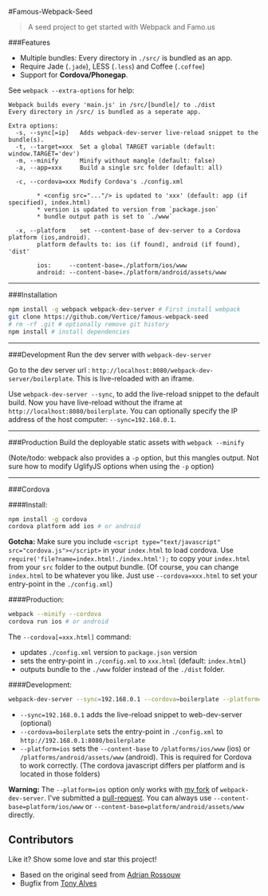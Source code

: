 #Famous-Webpack-Seed
> A seed project to get started with Webpack and Famo.us

###Features

* Multiple bundles: Every directory in `./src/` is bundled as an app.
* Require Jade (`.jade`), LESS (`.less`) and Coffee (`.coffee`)
* Support for **Cordova/Phonegap**.

See `webpack --extra-options` for help:

```
Webpack builds every 'main.js' in /src/[bundle]/ to ./dist
Every directory in /src/ is bundled as a seperate app.

Extra options:
  -s, --sync[=ip]   Adds webpack-dev-server live-reload snippet to the bundle(s).
  -t, --target=xxx  Set a global TARGET variable (default: window.TARGET='dev')
  -m, --minify      Minify without mangle (default: false)
  -a, --app=xxx     Build a single src folder (default: all)

  -c, --cordova=xxx Modify Cordova's ./config.xml
        
        * <config src="..."/> is updated to 'xxx' (default: app (if specified), index.html)
        * version is updated to version from `package.json`
        * bundle output path is set to `./www`

  -x, --platform    set --content-base of dev-server to a Cordova platform (ios,android).
        platform defaults to: ios (if found), android (if found), 'dist'

        ios:     --content-base=./platform/ios/www
        android: --content-base=./platform/android/assets/www

```

---

###Installation

```bash
npm install -g webpack webpack-dev-server # First install webpack
git clone https://github.com/Vertice/famous-webpack-seed
# rm -rf .git # optionally remove git history
npm install # install dependencies
```

---

###Development
Run the dev server with ```webpack-dev-server```

Go to the dev server url : ```http://localhost:8080/webpack-dev-server/boilerplate```. This is live-reloaded with an iframe.

Use ```webpack-dev-server --sync```, to add the live-reload snippet to the default build. Now you have live-reload without the iframe at ```http://localhost:8080/boilerplate```. You can optionally specify the IP address of the host computer: `--sync=192.168.0.1`.

---

###Production
Build the deployable static assets with ```webpack --minify```


(Note/todo: webpack also provides a `-p` option, but this mangles output. Not sure how to modify UglifyJS options when using the `-p` option)

---

###Cordova 

####Install:
```bash
npm install -g cordova
cordova platform add ios # or android
```

**Gotcha:** Make sure you include `<script type="text/javascript" src="cordova.js"></script>` in your `index.html` to load cordova. Use `require('file?name=index.html!./index.html');` to copy your `index.html` from your `src` folder to the output bundle. (Of course, you can change `index.html` to be whatever you like. Just use `--cordova=xxx.html` to set your entry-point in the `./config.xml`)

####Production:
```bash
webpack --minify --cordova
cordova run ios # or android
```

The `--cordova[=xxx.html]` command:

* updates `./config.xml` version to `package.json` version
* sets the entry-point in `./config.xml` to `xxx.html` (default: `index.html`)
* outputs bundle to the `./www` folder instead of the `./dist` folder.

####Development:
```bash
webpack-dev-server --sync=192.168.0.1 --cordova=boilerplate --platform=ios
```

* `--sync=192.168.0.1` adds the live-reload snippet to web-dev-server (optional)
* `--cordova=boilerplate` sets the entry-point in `./config.xml` to `http://192.168.0.1:8080/boilerplate` 
* `--platform=ios` sets the `--content-base` to `/platforms/ios/www` (ios) or `/platforms/android/assets/www` (android). This is required for Cordova to work correctly. (The cordova javascript differs per platform and is located in those folders)

**Warning:** The `--platform=ios` option only works with [my fork](https://github.com/markmarijnissen/webpack-dev-server) of `webpack-dev-server`. I've submitted a [pull-request](https://github.com/webpack/webpack-dev-server/pull/41). You can always use `--content-base=platform/ios/www` or `--content-base=platform/android/assets/www` directly.

## Contributors

Like it? Show some love and star this project!

* Based on the original seed from [Adrian Rossouw](https://github.com/Vertice/famous-webpack-seed)
* Bugfix from [Tony Alves](https://github.com/talves/)